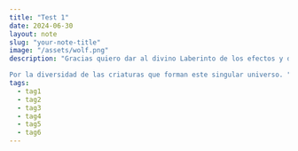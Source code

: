 ```yaml
---
title: "Test 1"
date: 2024-06-30
layout: note
slug: "your-note-title"
image: "/assets/wolf.png"
description: "Gracias quiero dar al divino Laberinto de los efectos y de las causas.

Por la diversidad de las criaturas que forman este singular universo. "
tags:
  - tag1
  - tag2
  - tag3
  - tag4
  - tag5
  - tag6
---
```

